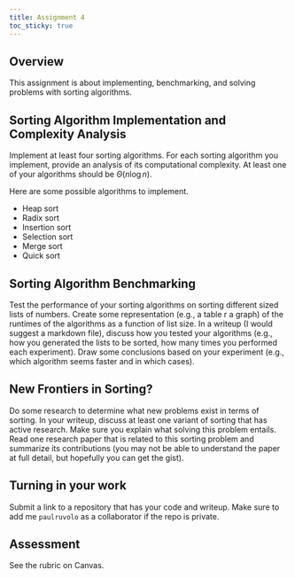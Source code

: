 ```yaml
---
title: Assignment 4
toc_sticky: true 
---
```


## Overview

This assignment is about implementing, benchmarking, and solving problems with sorting algorithms.

## Sorting Algorithm Implementation and Complexity Analysis

Implement at least four sorting algorithms.  For each sorting algorithm you implement, provide an analysis of its computational complexity.  At least one of your algorithms should be $\Theta(n \log n)$.

Here are some possible algorithms to implement.
* Heap sort
* Radix sort
* Insertion sort
* Selection sort
* Merge sort
* Quick sort


## Sorting Algorithm Benchmarking

Test the performance of your sorting algorithms on sorting different sized lists of numbers.  Create some representation (e.g., a  table r a graph) of the runtimes of the algorithms as a function of list size.  In a writeup (I would suggest a markdown file), discuss how you tested your algorithms (e.g., how you generated the lists to be sorted, how many times you performed each experiment).  Draw some conclusions based on your experiment (e.g., which algorithm seems faster and in which cases).

## New Frontiers in Sorting?

Do some research to determine what new problems exist in terms of sorting.  In your writeup, discuss at least one variant of sorting that has active research.  Make sure you explain what solving this problem entails.  Read one research paper that is related to this sorting problem and summarize its contributions (you may not be able to understand the paper at full detail, but hopefully you can get the gist).

## Turning in your work

Submit a link to a repository that has your code and writeup.  Make sure to add me ``paulruvolo`` as a collaborator if the repo is private.

## Assessment

See the rubric on Canvas.
